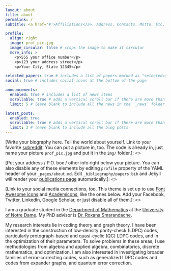 ```yaml
---
layout: about
title: about
permalink: /
subtitle: <a href='#'>Affiliations</a>. Address. Contacts. Motto. Etc.

profile:
  align: right
  image: prof_pic.jpg
  image_circular: false # crops the image to make it circular
  more_info: >
    <p>555 your office number</p>
    <p>123 your address street</p>
    <p>Your City, State 12345</p>

selected_papers: true # includes a list of papers marked as "selected={true}"
social: true # includes social icons at the bottom of the page

announcements:
  enabled: true # includes a list of news items
  scrollable: true # adds a vertical scroll bar if there are more than 3 news items
  limit: 5 # leave blank to include all the news in the `_news` folder

latest_posts:
  enabled: true
  scrollable: true # adds a vertical scroll bar if there are more than 3 new posts items
  limit: 3 # leave blank to include all the blog posts
---
```


[Write your biography here. Tell the world about yourself. Link to your favorite [subreddit](http://reddit.com). You can put a picture in, too. The code is already in, just name your picture `prof_pic.jpg` and put it in the `img/` folder.]: <>

[Put your address / P.O. box / other info right below your picture. You can also disable any of these elements by editing `profile` property of the YAML header of your `_pages/about.md`. Edit `_bibliography/papers.bib` and Jekyll will render your [publications page](/al-folio/publications/) automatically.]: <>

[Link to your social media connections, too. This theme is set up to use [Font Awesome icons](https://fontawesome.com/) and [Academicons](https://jpswalsh.github.io/academicons/), like the ones below. Add your Facebook, Twitter, LinkedIn, Google Scholar, or just disable all of them.]: <>

I am a graduate student in the [Department of Mathematics](https://math.nd.edu) at the [University of Notre Dame](https://www.nd.edu). My PhD advisor is [Dr. Roxana Smarandache](https://math.nd.edu/people/faculty/roxana-smarandache/). 

My research interests lie in coding theory and graph theory. I have been interested in the construction of low-density parity-check (LDPC) codes, particularly protograph-based and quasi-cyclic (QC) LDPC codes, and in the optimization of their parameters. To solve problems in these areas, I use methodologies from algebra and applied algebra, combinatorics, discrete mathematics, and optimization. I am also interested in investigating broader families of error-correcting codes, such as generalized LDPC codes and codes from expander graphs, and quantum error correction.
